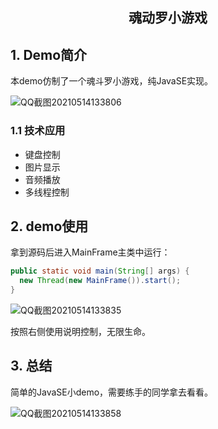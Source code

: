 <center><h2>魂动罗小游戏</h2></center>

## 1. Demo简介

本demo仿制了一个魂斗罗小游戏，纯JavaSE实现。

![QQ截图20210514133806](https://tuyong.oss-cn-hangzhou.aliyuncs.com/img/20210514134300.jpg)

### 1.1 技术应用

* 键盘控制
* 图片显示
* 音频播放
* 多线程控制

## 2. demo使用

拿到源码后进入MainFrame主类中运行：

```java
public static void main(String[] args) {
  new Thread(new MainFrame()).start();
}
```

![QQ截图20210514133835](https://tuyong.oss-cn-hangzhou.aliyuncs.com/img/20210514135027.jpg)

按照右侧使用说明控制，无限生命。

## 3. 总结

简单的JavaSE小demo，需要练手的同学拿去看看。

![QQ截图20210514133858](https://tuyong.oss-cn-hangzhou.aliyuncs.com/img/20210514135205.jpg)

